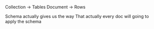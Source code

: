 Collection -> Tables
Document -> Rows

Schema actually gives us the way
That actually every doc will going to apply the schema

